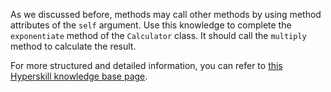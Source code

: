 

As we discussed before, methods may call other methods by using method attributes of the `self` argument.
Use this knowledge to complete the `exponentiate` method of the `Calculator` class. It should
call the `multiply` method to calculate the result.

For more structured and detailed information, you can refer to [this Hyperskill knowledge base page](https://hyperskill.org/learn/step/6931?utm_source=jba&utm_medium=jba_courses_links).